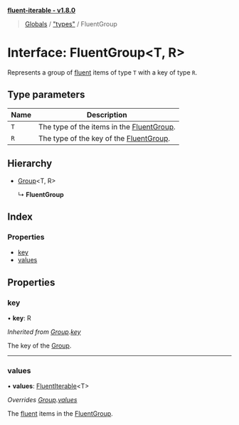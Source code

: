 **[fluent-iterable - v1.8.0](../README.md)**

> [Globals](../README.md) / ["types"](../modules/_types_.md) / FluentGroup

# Interface: FluentGroup\<T, R>

Represents a group of [fluent](../modules/_fluent_.md#fluent) items of type `T` with a key of type `R`.

## Type parameters

Name | Description |
------ | ------ |
`T` | The type of the items in the [FluentGroup](_types_.fluentgroup.md). |
`R` | The type of the key of the [FluentGroup](_types_.fluentgroup.md).  |

## Hierarchy

* [Group](_types_base_.group.md)\<T, R>

  ↳ **FluentGroup**

## Index

### Properties

* [key](_types_.fluentgroup.md#key)
* [values](_types_.fluentgroup.md#values)

## Properties

### key

•  **key**: R

*Inherited from [Group](_types_base_.group.md).[key](_types_base_.group.md#key)*

The key of the [Group](_types_base_.group.md).

___

### values

•  **values**: [FluentIterable](_types_.fluentiterable.md)\<T>

*Overrides [Group](_types_base_.group.md).[values](_types_base_.group.md#values)*

The [fluent](../modules/_fluent_.md#fluent) items in the [FluentGroup](_types_.fluentgroup.md).
